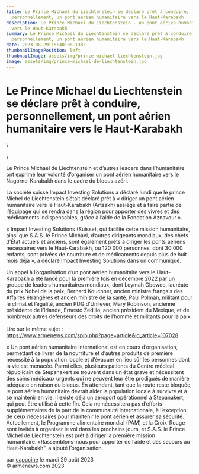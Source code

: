 ```yaml
---
title: Le Prince Michael du Liechtenstein se déclare prêt à conduire,
  personnellement, un pont aérien humanitaire vers le Haut-Karabakh
description: Le Prince Michael du Liechtenstein - un pont aérien humanitaire
  vers le Haut-Karabakh
summary: Le Prince Michael du Liechtenstein se déclare prêt à conduire,
  personnellement, un pont aérien humanitaire vers le Haut-Karabakh
date: 2023-08-29T15:40:00.138Z
thumbnailImagePosition: left
thumbnailImage: assets/img/prince-michael-liechtenstein.jpg
image: assets/img/prince-michael-de-liechtenstein.jpg
---
```

<!--StartFragment-->

# Le Prince Michael du Liechtenstein se déclare prêt à conduire, personnellement, un pont aérien humanitaire vers le Haut-Karabakh

<!--EndFragment-->\

\

<!--StartFragment-->

Le Prince Michael de Liechtenstein et d’autres leaders dans l’humanitaire ont exprimé leur volonté d’organiser un pont aérien humanitaire vers le Nagorno-Karabakh dans le cadre du blocus azéri.

La société suisse Impact Investing Solutions a déclaré lundi que le prince Michel de Liechtenstein s’était déclaré prêt à « diriger un pont aérien humanitaire vers le Haut-Karabakh (Artsakh) assiégé et à faire partie de l’équipage qui se rendra dans la région pour apporter des vivres et des médicaments indispensables, grâce à l’aide de la Fondation Aznavour ».

« Impact Investing Solutions (Suisse), qui facilite cette mission humanitaire, ainsi que S.A.S. le Prince Michael, d’autres dirigeants mondiaux, des chefs d’État actuels et anciens, sont également prêts à diriger les ponts aériens nécessaires vers le Haut-Karabakh, où 120 000 personnes, dont 30 000 enfants, sont privées de nourriture et de médicaments depuis plus de huit mois déjà », a déclaré Impact Investing Solutions dans un communiqué.

Un appel à l’organisation d’un pont aérien humanitaire vers le Haut-Karabakh a été lancé pour la première fois en décembre 2022 par un groupe de leaders humanitaires mondiaux, dont Leymah Gbowee, lauréate du prix Nobel de la paix, Bernard Kouchner, ancien ministre français des Affaires étrangères et ancien ministre de la santé, Paul Polman, militant pour le climat et l’égalité, ancien PDG d’Unilever, Mary Robinson, ancienne présidente de l’Irlande, Ernesto Zedillo, ancien président du Mexique, et de nombreux autres défenseurs des droits de l’homme et militants pour la paix.\
\
L﻿ire sur le même sujet : \
 https://www.armenews.com/spip.php?page=article&id_article=107028

« Un pont aérien humanitaire international est en cours d’organisation, permettant de livrer de la nourriture et d’autres produits de première nécessité à la population locale et d’évacuer en lieu sûr les personnes dont la vie est menacée. Parmi elles, plusieurs patients du Centre médical républicain de Stepanakert se trouvent dans un état grave et nécessitent des soins médicaux urgents qui ne peuvent leur être prodigués de manière adéquate en raison du blocus. En attendant, tant que la route reste bloquée, le pont aérien humanitaire devrait aider la population locale à survivre et à se maintenir en vie. Il existe déjà un aéroport opérationnel à Stepanakert, qui peut être utilisé à cette fin. Cela ne nécessitera pas d’efforts supplémentaires de la part de la communauté internationale, à l’exception de ceux nécessaires pour maintenir le pont aérien et assurer sa sécurité. Actuellement, le Programme alimentaire mondial (PAM) et la Croix-Rouge sont invités à organiser le vol dans les prochains jours, et S.A.S. le Prince Michel de Liechtenstein est prêt à diriger la première mission humanitaire. »Rassemblons-nous pour apporter de l’aide et des secours au Haut-Karabakh", a ajouté l’organisation.

par [capucine](https://www.armenews.com/spip.php?page=auteur&id_auteur=541) le mardi 29 août 2023\
© armenews.com 2023

<!--EndFragment-->